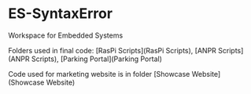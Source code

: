 # ES-SyntaxError
Workspace for Embedded Systems

Folders used in final code: [RasPi Scripts](RasPi Scripts), [ANPR Scripts](ANPR Scripts), [Parking Portal](Parking Portal)

Code used for marketing website is in folder [Showcase Website](Showcase Website)
